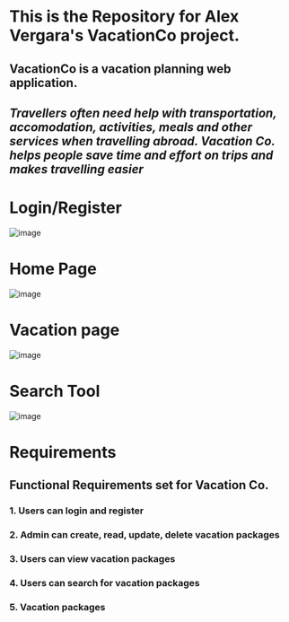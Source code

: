 # This is the Repository for Alex Vergara's VacationCo project.

## VacationCo is a vacation planning web application.

## *Travellers often need help with transportation, accomodation, activities, meals and other services when travelling abroad. Vacation Co. helps people save time and effort on trips and makes travelling easier*

# Login/Register
![image](https://github.com/alexwinter443/TravelCo/assets/59127575/9ffa9e0c-feec-4d98-9ae6-ab32d8ce0ea4)

# Home Page
![image](https://github.com/alexwinter443/TravelCo/assets/59127575/4098921b-a429-4518-b51b-7a8e2ba74c31)

# Vacation page
![image](https://github.com/alexwinter443/TravelCo/assets/59127575/e73e3ee6-b2b6-424c-a326-608a86636728)

# Search Tool
![image](https://github.com/alexwinter443/TravelCo/assets/59127575/b5b53dcd-3878-4a1e-828f-a33be7fccce3)

# Requirements

## Functional Requirements set for Vacation Co.

### 1. Users can login and register

### 2. Admin can create, read, update, delete vacation packages

### 3. Users can view vacation packages

### 4. Users can search for vacation packages

### 5. Vacation packages 


